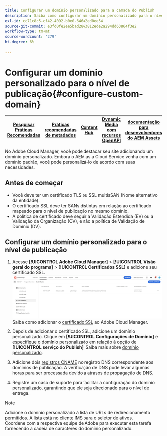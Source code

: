 ```yaml
---
title: Configurar um domínio personalizado para a camada do Publish
description: Saiba como configurar um domínio personalizado para o nível de publicação no Adobe Cloud Manager.
exl-id: cc71c8c5-cf42-4092-b0e0-646a2ed0ee54
source-git-commit: e3fd0fe2ee5bad2863812ede2a294dd63864f3e2
workflow-type: tm+mt
source-wordcount: '279'
ht-degree: 6%

---
```


# Configurar um domínio personalizado para o nível de publicação{#configure-custom-domain}

| [Pesquisar Práticas Recomendadas](/help/assets/search-best-practices.md) | [Práticas recomendadas de metadados](/help/assets/metadata-best-practices.md) | [Content Hub](/help/assets/product-overview.md) | [Dynamic Media com recursos OpenAPI](/help/assets/dynamic-media-open-apis-overview.md) | [documentação para desenvolvedores do AEM Assets](https://developer.adobe.com/experience-cloud/experience-manager-apis/) |
| ------------- | --------------------------- |---------|----|-----|

No Adobe Cloud Manager, você pode destacar seu site adicionando um domínio personalizado. Embora o AEM as a Cloud Service venha com um domínio padrão, você pode personalizá-lo de acordo com suas necessidades.

## Antes de começar

* Você deve ter um certificado TLS ou SSL multisSAN (Nome alternativo da entidade).
* O certificado SSL deve ter SANs distintas em relação ao certificado mapeado para o nível de publicação no mesmo domínio.
* A política de certificado deve seguir a Validação Estendida (EV) ou a Validação da Organização (OV), e não a política de Validação de Domínio (DV).


## Configurar um domínio personalizado para o nível de publicação

1. Acesse **[!UICONTROL Adobe Cloud Manager]** > **[!UICONTROL Visão geral do programa]** > **[!UICONTROL Certificados SSL]** e adicione seu certificado SSL.
   ![imagem](/help/assets/assets/ssl-certificate.png)
Saiba como adicionar o [certificado SSL](/help/implementing/cloud-manager/managing-ssl-certifications/add-ssl-certificate.md) ao Adobe Cloud Manager.

1. Depois de adicionar o certificado SSL, adicione um domínio personalizado. Clique em **[!UICONTROL Configurações de Domínio]** e especifique o domínio personalizado em relação à opção de **[!UICONTROL serviço do Publish]**.
Saiba mais sobre [domínio personalizado](/help/implementing/cloud-manager/custom-domain-names/add-custom-domain-name.md).

1. Adicione dois [registros CNAME](/help/implementing/cloud-manager/custom-domain-names/add-custom-domain-name.md) no registro DNS correspondente aos domínios de publicação.
A verificação de DNS pode levar algumas horas para ser processada devido a atrasos de propagação de DNS.

1. Registre um caso de suporte para facilitar a configuração do domínio personalizado, garantindo que ele seja direcionado para o nível de entrega.

>[!NOTE]
>
>Adicione o domínio personalizado à lista de URLs de redirecionamento permitidos. A lista está no cliente IMS para o seletor de ativos.<br>Coordene com a respectiva equipe de Adobe para executar esta tarefa fornecendo a cadeia de caracteres do domínio personalizado.
